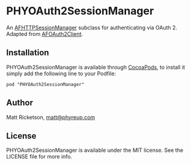 # PHYOAuth2SessionManager

An [AFHTTPSessionManager](http://afnetworking.com) subclass for authenticating via OAuth 2. Adapted from [AFOAuth2Client](https://github.com/AFNetworking/AFOAuth2Client).

## Installation

PHYOAuth2SessionManager is available through [CocoaPods](http://cocoapods.org), to install
it simply add the following line to your Podfile:

    pod "PHYOAuth2SessionManager"

## Author

Matt Ricketson, matt@phyreup.com

## License

PHYOAuth2SessionManager is available under the MIT license. See the LICENSE file for more info.
